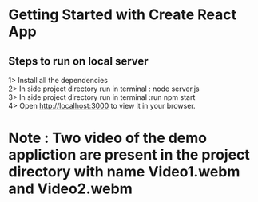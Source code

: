# Getting Started with Create React App

## Steps to run on local server
1> Install all the dependencies <br/>
2> In side project directory run in terminal : node server.js<br/>
3> In side project directory run in terminal :run npm start<br/>
4> Open [http://localhost:3000](http://localhost:3000) to view it in your browser.<br/>

# Note :  Two video of the demo appliction are present in the project directory with name Video1.webm and Video2.webm







